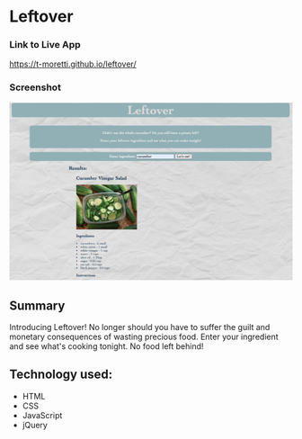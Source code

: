 # Leftover

### Link to Live App 
https://t-moretti.github.io/leftover/

### Screenshot
![screenshot](screenshot.png)

## Summary
Introducing Leftover! No longer should you have to suffer the guilt and monetary consequences of wasting precious food. 
Enter your ingredient and see what's cooking tonight. No food left behind!

## Technology used: 
* HTML
* CSS
* JavaScript
* jQuery
